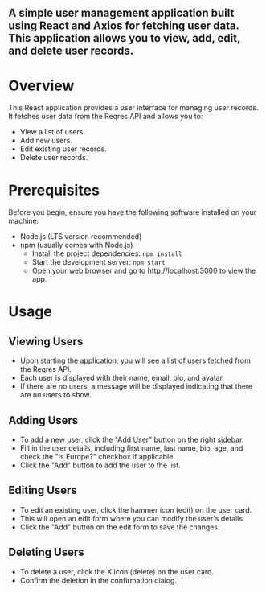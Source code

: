 ## A simple user management application built using React and Axios for fetching user data. This application allows you to view, add, edit, and delete user records.

# Overview
This React application provides a user interface for managing user records. It fetches user data from the Reqres API and allows you to:
- View a list of users.
- Add new users.
- Edit existing user records.
- Delete user records.

# Prerequisites
Before you begin, ensure you have the following software installed on your machine:
- Node.js (LTS version recommended)
- npm (usually comes with Node.js)
  - Install the project dependencies: `npm install`
  - Start the development server: `npm start`
  - Open your web browser and go to http://localhost:3000 to view the app.

# Usage
## Viewing Users
- Upon starting the application, you will see a list of users fetched from the Reqres API.
- Each user is displayed with their name, email, bio, and avatar.
- If there are no users, a message will be displayed indicating that there are no users to show.
## Adding Users
- To add a new user, click the "Add User" button on the right sidebar.
- Fill in the user details, including first name, last name, bio, age, and check the "Is Europe?" checkbox if applicable.
- Click the "Add" button to add the user to the list.
## Editing Users
- To edit an existing user, click the hammer icon (edit) on the user card.
- This will open an edit form where you can modify the user's details.
- Click the "Add" button on the edit form to save the changes.
## Deleting Users
- To delete a user, click the X icon (delete) on the user card.
- Confirm the deletion in the confirmation dialog.
